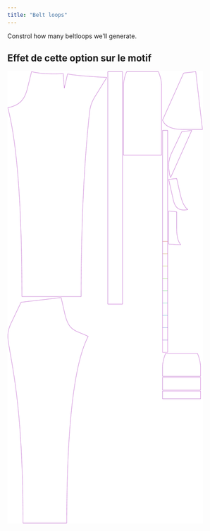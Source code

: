 ```yaml
---
title: "Belt loops"
---
```


Constrol how many beltloops we'll generate.

## Effet de cette option sur le motif

![This image shows the effect of this option by superimposing several variants that have a different value for this option](charlie_beltloops_sample.svg "Effect of this option on the pattern")
